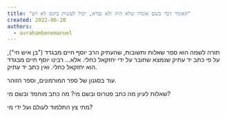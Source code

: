 ```yaml
---
title: "האומר דבר בשם אומרו שלא היה ולא נברא, יכול לעשות ביזנס לא רע"
created: 2022-06-20
authors: 
  - avrahambenemanuel
---
```


תורה לשמה הוא ספר שאלות ותשובות, שהעתיק הרב יוסף חיים מבגדד ("בן איש חי"), על פי כתב יד עתיק שנמצא שחובר על ידי יחזקאל כחלי. אלא... רבינו יוסף חיים מבגדד הוא יחזקאל כחלי. ואין כתב יד עתיק.

עוד בסגנון של ספר המורמונים, וספר הזוהר.

שאלות לעיון מה כתב פטרוס ובשם מי? מה כתב מוחמד ובשם מי?

מתי צץ התלמוד לעולם ועל ידי מי?

